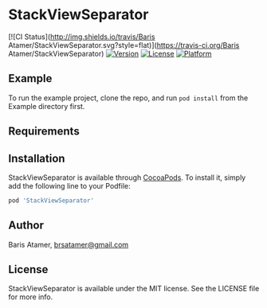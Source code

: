 # StackViewSeparator

[![CI Status](http://img.shields.io/travis/Baris Atamer/StackViewSeparator.svg?style=flat)](https://travis-ci.org/Baris Atamer/StackViewSeparator)
[![Version](https://img.shields.io/cocoapods/v/StackViewSeparator.svg?style=flat)](http://cocoapods.org/pods/StackViewSeparator)
[![License](https://img.shields.io/cocoapods/l/StackViewSeparator.svg?style=flat)](http://cocoapods.org/pods/StackViewSeparator)
[![Platform](https://img.shields.io/cocoapods/p/StackViewSeparator.svg?style=flat)](http://cocoapods.org/pods/StackViewSeparator)

## Example

To run the example project, clone the repo, and run `pod install` from the Example directory first.

## Requirements

## Installation

StackViewSeparator is available through [CocoaPods](http://cocoapods.org). To install
it, simply add the following line to your Podfile:

```ruby
pod 'StackViewSeparator'
```

## Author

Baris Atamer, brsatamer@gmail.com

## License

StackViewSeparator is available under the MIT license. See the LICENSE file for more info.
